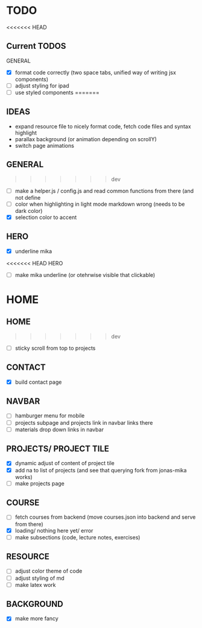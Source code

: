 # TODO

<<<<<<< HEAD
## Current TODOS

GENERAL
- [x] format code correctly (two space tabs, unified way of writing jsx
  components)
- [ ] adjust styling for ipad
- [ ] use styled components
=======
## IDEAS
- expand resource file to nicely format code, fetch code files and syntax
  highlight
- parallax background (or animation depending on scrollY)
- switch page animations

## GENERAL
>>>>>>> dev
- [ ] make a helper.js / config.js and read common functions from there (and not
  define 
- [ ] color when highlighting in light mode markdown wrong (needs to be dark
  color)
- [x] selection color to accent

## HERO
- [x] underline mika

<<<<<<< HEAD
HERO 
- [ ] make mika underline (or otehrwise visible that clickable)

HOME 
=======
## HOME 
>>>>>>> dev
- [ ] sticky scroll from top to projects

## CONTACT
- [x] build contact page

## NAVBAR
- [ ] hamburger menu for mobile
- [ ] projects subpage and projects link in navbar links there  
- [ ] materials drop down links in navbar

## PROJECTS/ PROJECT TILE
- [x] dynamic adjust of content of project tile
- [x] add na to list of projects (and see that querying fork from jonas-mika
  works)
- [ ] make projects page

## COURSE 
- [ ] fetch courses from backend (move courses.json into backend and serve from
  there)
- [x] loading/ nothing here yet/ error
- [ ] make subsections (code, lecture notes, exercises)

## RESOURCE
- [ ] adjust color theme of code 
- [ ] adjust styling of md 
- [ ] make latex work

## BACKGROUND
- [x] make more fancy 
